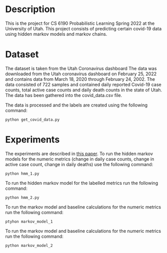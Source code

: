 # Description
This is the project for CS 6190 Probabilistic Learning Spring 2022 at the University of Utah.
This project consists of predicting certain covid-19 data using hidden markov models and markov chains.  

# Dataset
The dataset is taken from the Utah Coronavirus dashboard The data was downloaded from the Utah coronavirus dashboard on February 25, 2022 
and contains data from March 18, 2020 through February 24, 2002.  The data consisted of 722 samples and contained daily reported Covid-19 
case counts, total active case counts and daily death counts in the state of Utah. The data has been gathered into the covid_data.csv file.

The data is processed and the labels are created using the following command:

`python get_covid_data.py`

# Experiments
The experiments are described in [this paper](https://github.com/JanaanL/Covid_19_Project/blob/main/Final_Project_Report.pdf "report").  To run the hidden markov models for the numeric metrics (change in daily case counts, change in active
case count, change in daily deaths) use the following command:

`python hmm_1.py`

To run the hidden markov model for the labelled metrics run the following command:

`python hmm_2.py`

To run the markov model and baseline calculations for the numeric metrics run the following command:

`ptyhon markov_model_1`

To run the markov model and baseline calculations for the numeric metrics run the following command:

`python markov_model_2`
